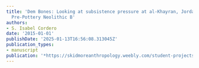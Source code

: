 ```yaml
---
title: 'Dem Bones: Looking at subsistence pressure at al-Khayran, Jordan, during the
  Pre-Pottery Neolithic B'
authors:
- S. Isabel Cordero
date: '2015-01-01'
publishDate: '2025-01-13T16:56:08.313045Z'
publication_types:
- manuscript
publication: '*https://skidmoreanthropology.weebly.com/student-projects/dem-bones-looking-at-subsistence-pressure-at-al-khayran-jordan-during-the-pre-pottery-neolithic-b*'
---
```

